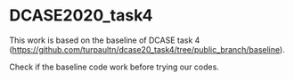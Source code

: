 # DCASE2020_task4

This work is based on the baseline of DCASE task 4 (https://github.com/turpaultn/dcase20_task4/tree/public_branch/baseline). 

Check if the baseline code work before trying our codes.
